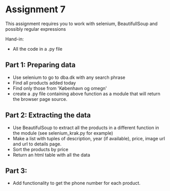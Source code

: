 # Assignment 7
This assignment requires you to work with selenium, BeautifullSoup and possibly regular expressions

Hand-in:
- All the code in a .py file
## Part 1: Preparing data
- Use selenium to go to dba.dk with any search phrase
- Find all products added today
- Find only those from 'København og omegn'
- create a .py file containing above function as a module that will return the browser page source.
## Part 2: Extracting the data
- Use BeautifulSoup to extract all the products in a different function in the module (see selenium_krak.py for example)
- Make a list with tuples of description, year (if available), price, image url and url to details page.
- Sort the products by price
- Return an html table with all the data
## Part 3:
- Add functionality to get the phone number for each product.

